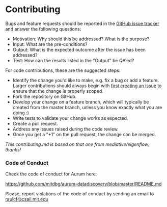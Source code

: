 # Contributing

Bugs and feature requests should be reported in the [GitHub issue
tracker](https://github.com/mitdbg/aurum-datadiscovery/issues/new) and
answer the following questions:

 - Motivation: Why should this be addressed? What is the purpose?
 - Input: What are the pre-conditions?
 - Output: What is the expected outcome after the issue has been addressed?
 - Test: How can the results listed in the "Output" be QA'ed?

For code contributions, these are the suggested steps:

 - Identify the change you'd like to make, e.g. fix a bug or add a feature.
   Larger contributions should always begin with [first creating an
   issue](https://github.com/mitdbg/aurum-datadiscovery/issues/new) to ensure
   that the change is properly scoped.
 - Fork the repository on GitHub.
 - Develop your change on a feature branch, which will typically be created from
the master branch, unless you know exactly what you are doing :)
 - Write tests to validate your change works as expected.
 - Create a pull request.
 - Address any issues raised during the code review.
 - Once you get a "+1" on the pull request, the change can be merged.

*This contributing.md is based on that one from mediative/eigenflow, thanks!*

### Code of Conduct

Check the code of conduct for Aurum here: 

https://github.com/mitdbg/aurum-datadiscovery/blob/master/README.md

Please, report violations of the code of conduct by sending an email to
raulcf@csail.mit.edu
